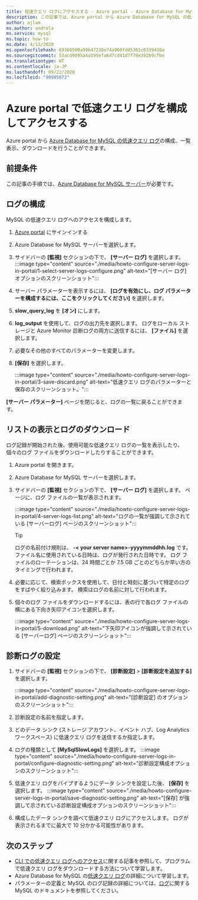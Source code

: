 ```yaml
---
title: 低速クエリ ログにアクセスする - Azure portal - Azure Database for MySQL
description: この記事では、Azure portal から Azure Database for MySQL の低速クエリ ログを構成し、それにアクセスする方法について説明します。
author: ajlam
ms.author: andrela
ms.service: mysql
ms.topic: how-to
ms.date: 4/13/2020
ms.openlocfilehash: 69368500a99b47238e74a960fdd5381c0339430a
ms.sourcegitcommit: 53acd9895a4a395efa6d7cd41d7f78e392b9cfbe
ms.translationtype: HT
ms.contentlocale: ja-JP
ms.lasthandoff: 09/22/2020
ms.locfileid: "90905872"
---
```

# <a name="configure-and-access-slow-query-logs-from-the-azure-portal"></a>Azure portal で低速クエリ ログを構成してアクセスする

Azure portal から [Azure Database for MySQL の低速クエリ ログ](concepts-server-logs.md)の構成、一覧表示、ダウンロードを行うことができます。

## <a name="prerequisites"></a>前提条件
この記事の手順では、[Azure Database for MySQL サーバー](quickstart-create-mysql-server-database-using-azure-portal.md)が必要です。

## <a name="configure-logging"></a>ログの構成
MySQL の低速クエリ ログへのアクセスを構成します。 

1. [Azure portal](https://portal.azure.com/) にサインインする

2. Azure Database for MySQL サーバーを選択します。

3. サイドバーの **[監視]** セクションの下で、 **[サーバー ログ]** を選択します。 
   :::image type="content" source="./media/howto-configure-server-logs-in-portal/1-select-server-logs-configure.png" alt-text="[サーバー ログ] オプションのスクリーンショット":::

4. サーバー パラメーターを表示するには、 **[ログを有効にし、ログ パラメーターを構成するには、ここをクリックしてください]** を選択します。

5. **slow_query_log** を **[オン]** にします。

6. **log_output** を使用して、ログの出力先を選択します。 ログをローカル ストレージと Azure Monitor 診断ログの両方に送信するには、 **[ファイル]** を選択します。 

7. 必要なその他のすべてのパラメーターを変更します。 

8. **[保存]** を選択します。 

   :::image type="content" source="./media/howto-configure-server-logs-in-portal/3-save-discard.png" alt-text="低速クエリ ログのパラメーターと保存のスクリーンショット。":::

**[サーバー パラメーター]** ページを閉じると、ログの一覧に戻ることができます。

## <a name="view-list-and-download-logs"></a>リストの表示とログのダウンロード
ログ記録が開始された後、使用可能な低速クエリ ログの一覧を表示したり、個々のログ ファイルをダウンロードしたりすることができます。

1. Azure portal を開きます。

2. Azure Database for MySQL サーバーを選択します。

3. サイドバーの **[監視]** セクションの下で、 **[サーバー ログ]** を選択します。 ページに、ログ ファイルの一覧が表示されます。

   :::image type="content" source="./media/howto-configure-server-logs-in-portal/4-server-logs-list.png" alt-text="ログの一覧が強調して示されている [サーバーログ] ページのスクリーンショット":::

   > [!TIP]
   > ログの名前付け規則は、 **-< your server name>-yyyymmddhh.log** です。 ファイル名に使用されている日時は、ログが発行された日時です。 ログ ファイルのローテーションは、24 時間ごとか 7.5 GB ごとのどちらか早い方のタイミングで行われます。 

4. 必要に応じて、検索ボックスを使用して、日付と時刻に基づいて特定のログをすばやく絞り込みます。 検索はログの名前に対して行われます。

5. 個々のログ ファイルをダウンロードするには、表の行で各ログ ファイルの横にある下向き矢印アイコンを選択します。

   :::image type="content" source="./media/howto-configure-server-logs-in-portal/5-download.png" alt-text="下矢印アイコンが強調して示されている [サーバーログ] ページのスクリーンショット":::

## <a name="set-up-diagnostic-logs"></a>診断ログの設定

1. サイドバーの **[監視]** セクションの下で、 **[診断設定]**  >  **[診断設定を追加する]** を選択します。

   :::image type="content" source="./media/howto-configure-server-logs-in-portal/add-diagnostic-setting.png" alt-text="[診断設定] のオプションのスクリーンショット":::

1. 診断設定の名前を指定します。

1. どのデータ シンク (ストレージ アカウント、イベント ハブ、Log Analytics ワークスペース) に低速クエリ ログを送信するか指定します。

1. ログの種類として **[MySqlSlowLogs]** を選択します。
:::image type="content" source="./media/howto-configure-server-logs-in-portal/configure-diagnostic-setting.png" alt-text="診断設定構成オプションのスクリーンショット":::

1. 低速クエリ ログをパイプするようにデータ シンクを設定した後、 **[保存]** を選択します。
:::image type="content" source="./media/howto-configure-server-logs-in-portal/save-diagnostic-setting.png" alt-text="[保存] が強調して示されている診断設定構成オプションのスクリーンショット":::

1. 構成したデータ シンクを調べて低速クエリ ログにアクセスします。 ログが表示されるまでに最大で 10 分かかる可能性があります。

## <a name="next-steps"></a>次のステップ
- [CLI での低速クエリ ログへのアクセス](howto-configure-server-logs-in-cli.md)に関する記事を参照して、プログラムで低速クエリ ログをダウンロードする方法について学習します。
- Azure Database for MySQL の[低速クエリ ログ](concepts-server-logs.md)の詳細について学習します。
- パラメーターの定義と MySQL のログ記録の詳細については、[ログ](https://dev.mysql.com/doc/refman/5.7/en/slow-query-log.html)に関する MySQL のドキュメントを参照してください。